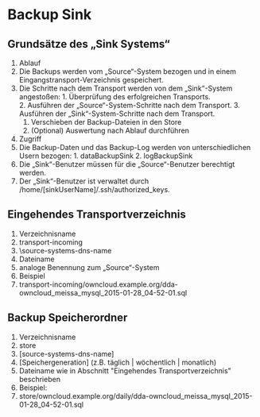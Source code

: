 # Backup Sink
## Grundsätze des „Sink Systems“ 
 1. Ablauf
   1. Die Backups werden vom „Source“-System bezogen und in einem Eingangstransport-Verzeichnis gespeichert.
   2. Die Schritte nach dem Transport werden von dem „Sink“-System angestoßen:
     1. Überprüfung des erfolgreichen Transports.	
     2. Ausführen der „Source“-System-Schritte nach dem Transport.
     3. Ausführen der „Sink“-System-Schritte nach dem Transport.
       1. Verschieben der Backup-Dateien in den Store
       2. (Optional) Auswertung nach Ablauf durchführen
 2. Zugriff
   1. Die Backup-Daten und das Backup-Log werden von unterschiedlichen Usern bezogen:
     1. dataBackupSink
     2. logBackupSink
   2. Die „Sink“-Benutzer müssen für die „Source“-Benutzer berechtigt werden.
   3. Der „Sink“-Benutzer ist verwaltet durch /home/[sinkUserName]/.ssh/authorized_keys.

## Eingehendes Transportverzeichnis
 1. Verzeichnisname
   1. transport-incoming
   2. \source-systems-dns-name
 2. Dateiname
   1. analoge Benennung zum „Source“-System
 3. Beispiel
   1. transport-incoming/owncloud.example.org/dda-owncloud_meissa_mysql_2015-01-28_04-52-01.sql

## Backup Speicherordner
 1. Verzeichnisname
   1. store
   2. \[source-systems-dns-name]
   3. \[Speichergeneration] (z.B. täglich | wöchentlich | monatlich)
 2. Dateiname wie in Abschnitt "Eingehendes Transportverzeichnis" beschrieben
 3. Beispiel:
   1. store/owncloud.example.org/daily/dda-owncloud_meissa_mysql_2015-01-28_04-52-01.sql